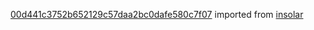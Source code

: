 [00d441c3752b652129c57daa2bc0dafe580c7f07](https://github.com/insolar/insolar/commit/00d441c3752b652129c57daa2bc0dafe580c7f07) imported from [insolar](https://github.com/insolar/insolar)
